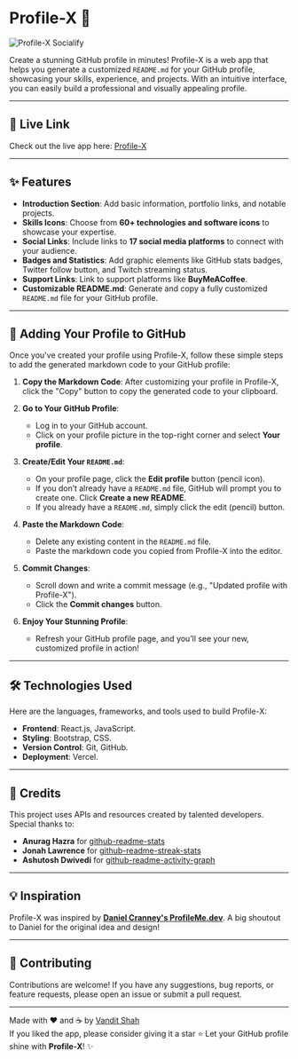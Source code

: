 # Profile-X 🚀

![Profile-X Socialify](https://socialify.git.ci/ShahVandit8/profile-x/image?description=1&forks=1&issues=1&language=1&name=1&owner=1&pattern=Solid&pulls=1&stargazers=1&theme=Auto)

Create a stunning GitHub profile in minutes! Profile-X is a web app that helps you generate a customized `README.md` for your GitHub profile, showcasing your skills, experience, and projects. With an intuitive interface, you can easily build a professional and visually appealing profile.

---

## 🌟  Live Link

Check out the live app here: [Profile-X](https://profilex.dev/)

---

## ✨ Features

- **Introduction Section**: Add basic information, portfolio links, and notable projects.
- **Skills Icons**: Choose from **60+ technologies and software icons** to showcase your expertise.
- **Social Links**: Include links to **17 social media platforms** to connect with your audience.
- **Badges and Statistics**: Add graphic elements like GitHub stats badges, Twitter follow button, and Twitch streaming status.
- **Support Links**: Link to support platforms like **BuyMeACoffee**.
- **Customizable README.md**: Generate and copy a fully customized `README.md` file for your GitHub profile.

---

## 📝 Adding Your Profile to GitHub

Once you've created your profile using Profile-X, follow these simple steps to add the generated markdown code to your GitHub profile:

1. **Copy the Markdown Code**: After customizing your profile in Profile-X, click the "Copy" button to copy the generated code to your clipboard.

2. **Go to Your GitHub Profile**:
   - Log in to your GitHub account.
   - Click on your profile picture in the top-right corner and select **Your profile**.

3. **Create/Edit Your `README.md`**:
   - On your profile page, click the **Edit profile** button (pencil icon).
   - If you don’t already have a `README.md` file, GitHub will prompt you to create one. Click **Create a new README**.
   - If you already have a `README.md`, simply click the edit (pencil) button.

4. **Paste the Markdown Code**:
   - Delete any existing content in the `README.md` file.
   - Paste the markdown code you copied from Profile-X into the editor.

5. **Commit Changes**:
   - Scroll down and write a commit message (e.g., "Updated profile with Profile-X").
   - Click the **Commit changes** button.

6. **Enjoy Your Stunning Profile**:
   - Refresh your GitHub profile page, and you’ll see your new, customized profile in action!


---

## 🛠️ Technologies Used

Here are the languages, frameworks, and tools used to build Profile-X:

- **Frontend**: React.js, JavaScript.
- **Styling**: Bootstrap, CSS.
- **Version Control**: Git, GitHub.
- **Deployment**: Vercel.

---

## 🙏 Credits

This project uses APIs and resources created by talented developers. Special thanks to:

- **Anurag Hazra** for [github-readme-stats](https://github.com/anuraghazra/github-readme-stats)  
- **Jonah Lawrence** for [github-readme-streak-stats](https://github.com/DenverCoder1/github-readme-streak-stats)  
- **Ashutosh Dwivedi** for [github-readme-activity-graph](https://github.com/Ashutosh00710/github-readme-activity-graph)  

---

## 💡 Inspiration

Profile-X was inspired by **[Daniel Cranney's ProfileMe.dev](https://profileme.dev/)**. A big shoutout to Daniel for the original idea and design!

---

## 🤝 Contributing

Contributions are welcome! If you have any suggestions, bug reports, or feature requests, please open an issue or submit a pull request.

---

Made with ❤️ and ☕ by [Vandit Shah](https://github.com/ShahVandit8)  
If you liked the app, please consider giving it a star ⭐
Let your GitHub profile shine with **Profile-X**! ✨